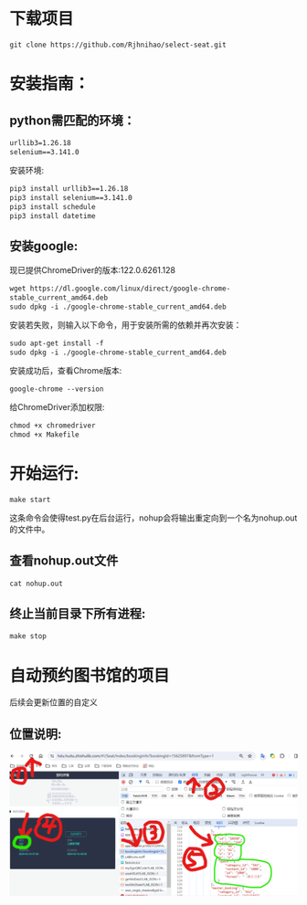 # 下载项目
```shell
git clone https://github.com/Rjhnihao/select-seat.git
```
# 安装指南：
## python需匹配的环境：
````
urllib3=1.26.18
selenium==3.141.0
````
安装环境:
```shell
pip3 install urllib3==1.26.18
pip3 install selenium==3.141.0
pip3 install schedule
pip3 install datetime
```

## 安装google:
现已提供ChromeDriver的版本:122.0.6261.128
```shell
wget https://dl.google.com/linux/direct/google-chrome-stable_current_amd64.deb
sudo dpkg -i ./google-chrome-stable_current_amd64.deb
```
安装若失败，则输入以下命令，用于安装所需的依赖并再次安装：
```shell
sudo apt-get install -f
sudo dpkg -i ./google-chrome-stable_current_amd64.deb
```
安装成功后，查看Chrome版本:
```shell
google-chrome --version
```
给ChromeDriver添加权限:
```shell
chmod +x chromedriver
chmod +x Makefile
```
# 开始运行:
```shell
make start
```
这条命令会使得test.py在后台运行，nohup会将输出重定向到一个名为nohup.out的文件中。
## 查看nohup.out文件
```shell
cat nohup.out
```
## 终止当前目录下所有进程:
```shell
make stop
```
# 自动预约图书馆的项目
后续会更新位置的自定义
## 位置说明:
![位置说明](自定义位置（初稿）.png)
